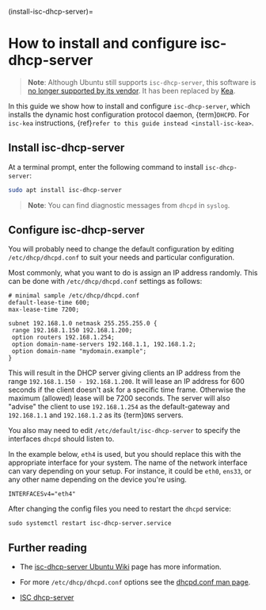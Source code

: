 (install-isc-dhcp-server)=
# How to install and configure isc-dhcp-server

> **Note**:
> Although Ubuntu still supports `isc-dhcp-server`, this software is [no longer supported by its vendor](https://www.isc.org/blogs/isc-dhcp-eol/). It has been replaced by [Kea](https://www.isc.org/kea/).

In this guide we show how to install and configure `isc-dhcp-server`, which installs the dynamic host configuration protocol daemon, {term}`DHCPD`. For `isc-kea` instructions, {ref}`refer to this guide instead <install-isc-kea>`.

## Install isc-dhcp-server

At a terminal prompt, enter the following command to install `isc-dhcp-server`:

```bash
sudo apt install isc-dhcp-server
```

> **Note**:
> You can find diagnostic messages from `dhcpd` in `syslog`.

## Configure isc-dhcp-server

You will probably need to change the default configuration by editing `/etc/dhcp/dhcpd.conf` to suit your needs and particular configuration.

Most commonly, what you want to do is assign an IP address randomly. This can be done with `/etc/dhcp/dhcpd.conf` settings as follows:

```text
# minimal sample /etc/dhcp/dhcpd.conf
default-lease-time 600;
max-lease-time 7200;
    
subnet 192.168.1.0 netmask 255.255.255.0 {
 range 192.168.1.150 192.168.1.200;
 option routers 192.168.1.254;
 option domain-name-servers 192.168.1.1, 192.168.1.2;
 option domain-name "mydomain.example";
}
```

This will result in the DHCP server giving clients an IP address from the range `192.168.1.150 - 192.168.1.200`. It will lease an IP address for 600 seconds if the client doesn't ask for a specific time frame. Otherwise the maximum (allowed) lease will be 7200 seconds. The server will also "advise" the client to use `192.168.1.254` as the default-gateway and `192.168.1.1` and `192.168.1.2` as its {term}`DNS` servers.

You also may need to edit `/etc/default/isc-dhcp-server` to specify the interfaces `dhcpd` should listen to.

In the example below, `eth4` is used, but you should replace this with the appropriate interface for your system. The name of the network interface can vary depending on your setup. For instance, it could be `eth0`, `ens33`, or any other name depending on the device you're using.

```
INTERFACESv4="eth4"
```

After changing the config files you need to restart the `dhcpd` service:

```
sudo systemctl restart isc-dhcp-server.service
```

## Further reading

- The [isc-dhcp-server Ubuntu Wiki](https://help.ubuntu.com/community/isc-dhcp-server) page has more information.

- For more `/etc/dhcp/dhcpd.conf` options see the [dhcpd.conf man page](https://manpages.ubuntu.com/manpages/focal/en/man5/dhcpd.conf.5.html).

- [ISC dhcp-server](https://www.isc.org/software/dhcp)
